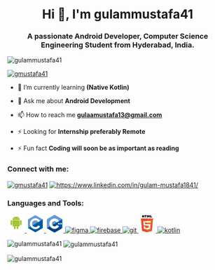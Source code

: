 
<h1 align="center">Hi 👋, I'm gulammustafa41</h1>
<h3 align="center">A passionate Android Developer, Computer Science Engineering Student from Hyderabad, India.</h3>




<p align="left"> <img src="https://komarev.com/ghpvc/?username=gulammustafa41&label=Profile%20views&color=0e75b6&style=flat" alt="gulammustafa41" /> </p>

<p align="left"> <a href="https://twitter.com/gmustafa41" target="blank"><img src="https://img.shields.io/twitter/follow/gmustafa41?logo=twitter&style=for-the-badge" alt="gmustafa41" /></a> </p>

- 🌱 I’m currently learning **(Native Kotlin)**

- 💬 Ask me about **Android Development**

- 📫 How to reach me **gulaamustafa13@gmail.com**

- ⚡ Looking for **Internship preferably Remote**

- ⚡ Fun fact **Coding will soon be as important as reading**

<h3 align="left">Connect with me:</h3>
<p align="left">
<a href="https://twitter.com/gmustafa41" target="blank"><img align="center" src="https://raw.githubusercontent.com/rahuldkjain/github-profile-readme-generator/master/src/images/icons/Social/twitter.svg" alt="gmustafa41" height="30" width="40" /></a>
<a href="https://linkedin.com/in/https://www.linkedin.com/in/gulam-mustafa1841/" target="blank"><img align="center" src="https://raw.githubusercontent.com/rahuldkjain/github-profile-readme-generator/master/src/images/icons/Social/linked-in-alt.svg" alt="https://www.linkedin.com/in/gulam-mustafa1841/" height="30" width="40" /></a>
</p>

<h3 align="left">Languages and Tools:</h3>
<p align="left"> <a href="https://developer.android.com" target="_blank" rel="noreferrer"> <img src="https://raw.githubusercontent.com/devicons/devicon/master/icons/android/android-original-wordmark.svg" alt="android" width="40" height="40"/> </a> <a href="https://www.cprogramming.com/" target="_blank" rel="noreferrer"> <img src="https://raw.githubusercontent.com/devicons/devicon/master/icons/c/c-original.svg" alt="c" width="40" height="40"/> </a> <a href="https://www.w3schools.com/cpp/" target="_blank" rel="noreferrer"> <img src="https://raw.githubusercontent.com/devicons/devicon/master/icons/cplusplus/cplusplus-original.svg" alt="cplusplus" width="40" height="40"/> </a> <a href="https://www.figma.com/" target="_blank" rel="noreferrer"> <img src="https://www.vectorlogo.zone/logos/figma/figma-icon.svg" alt="figma" width="40" height="40"/> </a> <a href="https://firebase.google.com/" target="_blank" rel="noreferrer"> <img src="https://www.vectorlogo.zone/logos/firebase/firebase-icon.svg" alt="firebase" width="40" height="40"/> </a> <a href="https://git-scm.com/" target="_blank" rel="noreferrer"> <img src="https://www.vectorlogo.zone/logos/git-scm/git-scm-icon.svg" alt="git" width="40" height="40"/> </a> <a href="https://www.w3.org/html/" target="_blank" rel="noreferrer"> <img src="https://raw.githubusercontent.com/devicons/devicon/master/icons/html5/html5-original-wordmark.svg" alt="html5" width="40" height="40"/> </a> <a href="https://kotlinlang.org" target="_blank" rel="noreferrer"> <img src="https://www.vectorlogo.zone/logos/kotlinlang/kotlinlang-icon.svg" alt="kotlin" width="40" height="40"/> </a> </p>

<p><img align="left" src="https://github-readme-stats.vercel.app/api/top-langs?username=gulammustafa41&show_icons=true&locale=en&layout=compact" alt="gulammustafa41" /></p>

<p>&nbsp;<img align="center" src="https://github-readme-stats.vercel.app/api?username=gulammustafa41&show_icons=true&locale=en" alt="gulammustafa41" /></p>

<p><img align="center" src="https://github-readme-streak-stats.herokuapp.com/?user=gulammustafa41&" alt="gulammustafa41" /></p>
